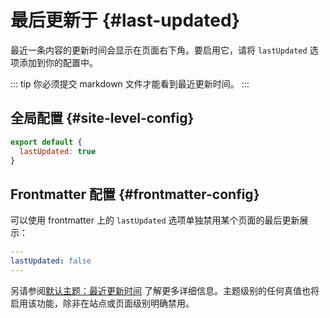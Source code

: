 # 最后更新于 {#last-updated}

最近一条内容的更新时间会显示在页面右下角。要启用它，请将 `lastUpdated` 选项添加到你的配置中。

::: tip
你必须提交 markdown 文件才能看到最近更新时间。
:::
## 全局配置 {#site-level-config}

```js
export default {
  lastUpdated: true
}
```

## Frontmatter 配置 {#frontmatter-config}

可以使用 frontmatter 上的 `lastUpdated` 选项单独禁用某个页面的最后更新展示：

```yaml
---
lastUpdated: false
---
```

另请参阅[默认主题：最近更新时间](./default-theme-config#lastupdated) 了解更多详细信息。主题级别的任何真值也将启用该功能，除非在站点或页面级别明确禁用。
